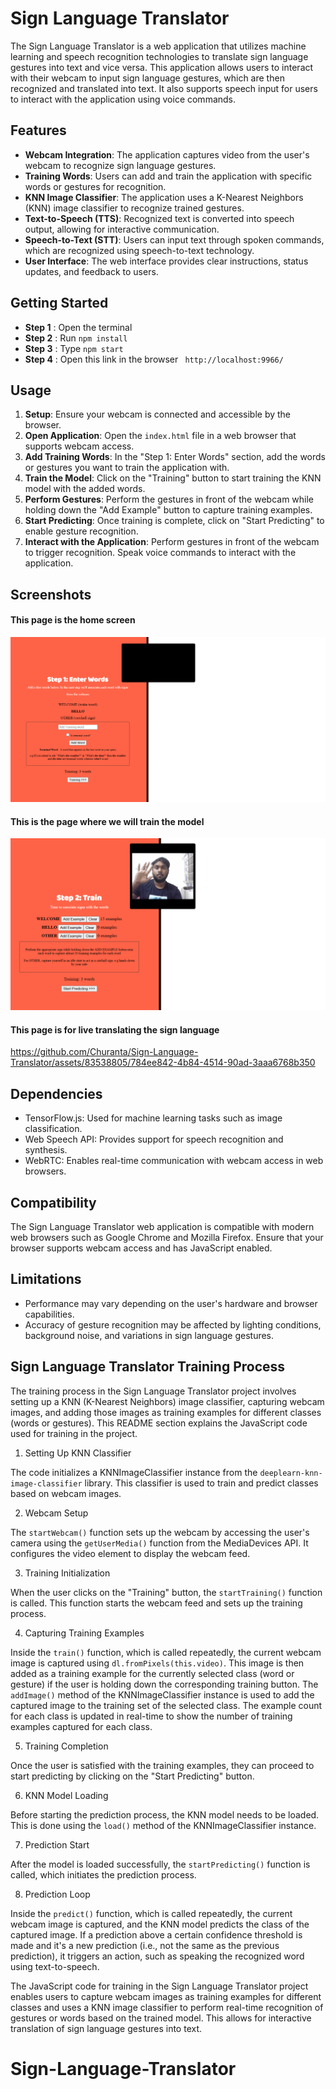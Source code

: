 # Sign Language Translator

The Sign Language Translator is a web application that utilizes machine learning and speech recognition technologies to translate sign language gestures into text and vice versa. This application allows users to interact with their webcam to input sign language gestures, which are then recognized and translated into text. It also supports speech input for users to interact with the application using voice commands.

## Features

- **Webcam Integration**: The application captures video from the user's webcam to recognize sign language gestures.
- **Training Words**: Users can add and train the application with specific words or gestures for recognition.
- **KNN Image Classifier**: The application uses a K-Nearest Neighbors (KNN) image classifier to recognize trained gestures.
- **Text-to-Speech (TTS)**: Recognized text is converted into speech output, allowing for interactive communication.
- **Speech-to-Text (STT)**: Users can input text through spoken commands, which are recognized using speech-to-text technology.
- **User Interface**: The web interface provides clear instructions, status updates, and feedback to users.

## Getting Started

- **Step 1** : Open the terminal
- **Step 2** : Run `npm install`
- **Step 3** : Type `npm start`
- **Step 4** : Open this link in the browser ` http://localhost:9966/`

## Usage

1. **Setup**: Ensure your webcam is connected and accessible by the browser.
2. **Open Application**: Open the `index.html` file in a web browser that supports webcam access.
3. **Add Training Words**: In the "Step 1: Enter Words" section, add the words or gestures you want to train the application with.
4. **Train the Model**: Click on the "Training" button to start training the KNN model with the added words.
5. **Perform Gestures**: Perform the gestures in front of the webcam while holding down the "Add Example" button to capture training examples.
6. **Start Predicting**: Once training is complete, click on "Start Predicting" to enable gesture recognition.
7. **Interact with the Application**: Perform gestures in front of the webcam to trigger recognition. Speak voice commands to interact with the application.

## Screenshots

#### This page is the home screen

![Entry page](Screenshots/1.png)

#### This is the page where we will train the model

![Training page](Screenshots/2.png)

#### This page is for live translating the sign language

https://github.com/Churanta/Sign-Language-Translator/assets/83538805/784ee842-4b84-4514-90ad-3aaa6768b350

## Dependencies

- TensorFlow.js: Used for machine learning tasks such as image classification.
- Web Speech API: Provides support for speech recognition and synthesis.
- WebRTC: Enables real-time communication with webcam access in web browsers.

## Compatibility

The Sign Language Translator web application is compatible with modern web browsers such as Google Chrome and Mozilla Firefox. Ensure that your browser supports webcam access and has JavaScript enabled.

## Limitations

- Performance may vary depending on the user's hardware and browser capabilities.
- Accuracy of gesture recognition may be affected by lighting conditions, background noise, and variations in sign language gestures.

## Sign Language Translator Training Process

The training process in the Sign Language Translator project involves setting up a KNN (K-Nearest Neighbors) image classifier, capturing webcam images, and adding those images as training examples for different classes (words or gestures). This README section explains the JavaScript code used for training in the project.

1.  Setting Up KNN Classifier

The code initializes a KNNImageClassifier instance from the `deeplearn-knn-image-classifier` library. This classifier is used to train and predict classes based on webcam images.

2.  Webcam Setup

The `startWebcam()` function sets up the webcam by accessing the user's camera using the `getUserMedia()` function from the MediaDevices API. It configures the video element to display the webcam feed.

3.  Training Initialization

When the user clicks on the "Training" button, the `startTraining()` function is called. This function starts the webcam feed and sets up the training process.

4.  Capturing Training Examples

Inside the `train()` function, which is called repeatedly, the current webcam image is captured using `dl.fromPixels(this.video)`. This image is then added as a training example for the currently selected class (word or gesture) if the user is holding down the corresponding training button.
The `addImage()` method of the KNNImageClassifier instance is used to add the captured image to the training set of the selected class. The example count for each class is updated in real-time to show the number of training examples captured for each class.

5.  Training Completion

Once the user is satisfied with the training examples, they can proceed to start predicting by clicking on the "Start Predicting" button.

6.  KNN Model Loading

Before starting the prediction process, the KNN model needs to be loaded. This is done using the `load()` method of the KNNImageClassifier instance.

7.  Prediction Start

After the model is loaded successfully, the `startPredicting()` function is called, which initiates the prediction process.

8.  Prediction Loop

Inside the `predict()` function, which is called repeatedly, the current webcam image is captured, and the KNN model predicts the class of the captured image. If a prediction above a certain confidence threshold is made and it's a new prediction (i.e., not the same as the previous prediction), it triggers an action, such as speaking the recognized word using text-to-speech.

The JavaScript code for training in the Sign Language Translator project enables users to capture webcam images as training examples for different classes and uses a KNN image classifier to perform real-time recognition of gestures or words based on the trained model. This allows for interactive translation of sign language gestures into text.

# Sign-Language-Translator
